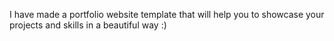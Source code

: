 I have made a portfolio website template that will help you to showcase your projects and skills in a beautiful way :) 
